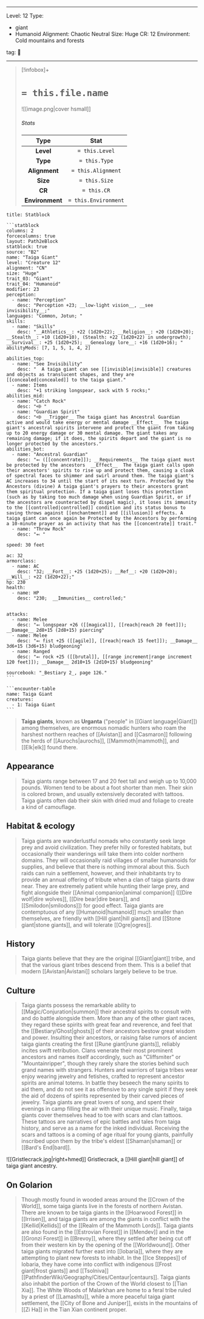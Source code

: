
---


Level: 12
Type:
- giant
- Humanoid
Alignment: Chaotic Neutral
Size: Huge
CR: 12
Environment: Cold mountains and forests


tag: 👹

---

> [!infobox]+
> #  `= this.file.name`
> ![[image.png|cover hsmall]]
> ##### Stats
> Type | Stat |
> :---:|:---:|
> **Level** | `= this.Level` |
> **Type** | `= this.Type` |
> **Alignment** | `= this.Alignment` |
> **Size** | `= this.Size` |
> **CR** | `= this.CR` |
> **Environment** | `= this.Environment` |




````ad-info
title: Statblock

```statblock
columns: 2
forcecolumns: true
layout: Path2eBlock
statblock: true
source: "B2"
name: "Taiga Giant"
level: "Creature 12"
alignment: "CN"
size: "Huge"
trait_03: "Giant"
trait_04: "Humanoid"
modifier: 23
perception:
  - name: "Perception"
    desc: "Perception +23; __low-light vision__, __see invisibility__;"
languages: "Common, Jotun; "
skills:
  - name: "Skills"
    desc: "__Athletics__: +22 (1d20+22); __Religion__: +20 (1d20+20); __Stealth__: +10 (1d20+10), (Stealth: +22 (1d20+22) in undergrowth); __Survival__: +25 (1d20+25); __Genealogy lore__: +16 (1d20+16); "
abilityMods: [7, 1, 5, 1, 4, 2]

abilities_top:
  - name: "See Invisibility"
    desc: "  A taiga giant can see [[invisible|invisible]] creatures and objects as translucent shapes, and they are [[concealed|concealed]] to the taiga giant."
  - name: Items
    desc: "+1 striking longspear, sack with 5 rocks;"
abilities_mid:
  - name: "Catch Rock"
    desc: "⬲ "
  - name: "Guardian Spirit"
    desc: "⬲ __Trigger__ The taiga giant has Ancestral Guardian active and would take energy or mental damage __Effect__  The taiga giant's ancestral spirits intervene and protect the giant from taking up to 20 energy damage or 30 mental damage. The giant takes any remaining damage; if it does, the spirits depart and the giant is no longer protected by the ancestors."
abilities_bot:
  - name: "Ancestral Guardian"
    desc: "⬻ ([[concentrate]]); __Requirements__ The taiga giant must be protected by the ancestors  __Effect__  The taiga giant calls upon their ancestors' spirits to rise up and protect them, causing a cloak of spectral faces to shimmer and swirl around them. The taiga giant's AC increases to 34 until the start of its next turn. Protected by the Ancestors (divine) A taiga giant's prayers to their ancestors grant them spiritual protection. If a taiga giant loses this protection (such as by taking too much damage when using Guardian Spirit, or if the ancestors are counteracted by dispel magic), it loses its immunity to the [[controlled|controlled]] condition and its status bonus to saving throws against [[enchantment]] and [[illusion]] effects. A taiga giant can once again be Protected by the Ancestors by performing a 10-minute prayer as an activity that has the [[concentrate]] trait."
  - name: "Throw Rock"
    desc: "⬻ "

speed: 30 feet

ac: 32
armorclass:
  - name: AC
    desc: "32; __Fort__: +25 (1d20+25); __Ref__: +20 (1d20+20); __Will__: +22 (1d20+22);"
hp: 230
health:
  - name: HP
    desc: "230;  __Immunities__ controlled;"


attacks:
  - name: Melee
    desc: "⬻ longspear +26 ([[magical]], [[reach|reach 20 feet]]); __Damage__ 2d8+15 (2d8+15) piercing"
  - name: Melee
    desc: "⬻ fist +25 ([[agile]], [[reach|reach 15 feet]]); __Damage__ 3d6+15 (3d6+15) bludgeoning"
  - name: Ranged
    desc: "⬻ rock +25 ([[brutal]], [[range increment|range increment 120 feet]]); __Damage__ 2d10+15 (2d10+15) bludgeoning"

sourcebook: "_Bestiary 2_, page 126."
```

```encounter-table
name: Taiga Giant
creatures:
  - 1: Taiga Giant
```

````



> **Taiga giants**, known as **Urganta** ("people" in [[Giant language|Giant]]) among themselves, are enormous nomadic hunters who roam the harshest northern reaches of [[Avistan]] and [[Casmaron]] following the herds of [[Aurochs|aurochs]], [[Mammoth|mammoth]], and [[Elk|elk]] found there.



## Appearance

> Taiga giants range between 17 and 20 feet tall and weigh up to 10,000 pounds. Women tend to be about a foot shorter than men. Their skin is colored brown, and usually extensively decorated with tattoos. Taiga giants often dab their skin with dried mud and foliage to create a kind of camouflage.


## Habitat & ecology

> Taiga giants are wanderlustful nomads who constantly seek large prey and avoid civilization. They prefer hilly or forested habitats, but occasionally their wanderings will take them into colder northern domains.
> They will occasionally raid villages of smaller humanoids for supplies, and believe that there is nothing immoral about this. Such raids can ruin a settlement, however, and their inhabitants try to provide an annual offering of tribute when a clan of taiga giants draw near.
> They are extremely patient while hunting their large prey, and fight alongside their [[Animal companion|animal companion]] ([[Dire wolf|dire wolves]], [[Dire bear|dire bears]], and [[Smilodon|smilodons]]) for good effect.
> Taiga giants are contemptuous of any [[Humanoid|humanoid]] much smaller than themselves, are friendly with [[Hill giant|hill giants]] and [[Stone giant|stone giants]], and will tolerate [[Ogre|ogres]].


## History

> Taiga giants believe that they are the original [[Giant|giant]] tribe, and that the various giant tribes descend from them. This is a belief that modern [[Avistan|Avistani]] scholars largely believe to be true.


## Culture

> Taiga giants possess the remarkable ability to [[Magic/Conjuration|summon]] their ancestral spirits to consult with and do battle alongside them. More than any of the other giant races, they regard these spirits with great fear and reverence, and feel that the [[Bestiary/Ghost|ghosts]] of their ancestors bestow great wisdom and power. Insulting their ancestors, or raising false rumors of ancient taiga giants creating the first [[Rune giant|rune giants]], reliably incites swift retribution.
> Clans venerate their most prominent ancestors and names itself accordingly, such as "Cliffsmiter" or "Mountainripper", though they rarely share the stories behind such grand names with strangers.
> Hunters and warriors of taiga tribes wear enjoy wearing jewelry and fetishes, crafted to represent ancestor spirits are animal totems. In battle they beseech the many spirits to aid them, and do not see it as offensive to any single spirit if they seek the aid of dozens of spirits represented by their carved pieces of jewelry.
> Taiga giants are great lovers of song, and spent their evenings in camp filling the air with their unique music.
> Finally, taiga giants cover themselves head to toe with scars and clan tattoos.  These tattoos are narratives of epic battles and tales from taiga history, and serve as a name for the inked individual. Receiving the scars and tattoos is a coming of age ritual for young giants, painfully inscribed upon them by the tribe's eldest [[Shaman|shaman]] or [[Bard's End|bard]].

![[Gristlecrack.jpg|right+hmed]] 
 Gristlecrack, a [[Hill giant|hill giant]] of taiga giant ancestry.

## On Golarion

> Though mostly found in wooded areas around the [[Crown of the World]], some taiga giants live in the forests of northern Avistan. There are known to be taiga giants in the [[Hoarwood Forest]] in [[Irrisen]], and taiga giants are among the giants in conflict with the [[Kellid|Kellids]] of the [[Realm of the Mammoth Lords]].
> Taiga giants are also found in the [[Estrovian Forest]] in [[Mendev]] and in the [[Gronzi Forest]] in [[Brevoy]], where they settled after being cut off from their western kin by the opening of the [[Worldwound]]. Other taiga giants migrated further east into [[Iobaria]], where they are attempting to plant new forests to inhabit. In the [[Ice Steppes]] of Iobaria, they have come into conflict with indigenous [[Frost giant|frost giants]] and [[Tsolniva]] [[PathfinderWiki/Geography/Cities/Centaur|centaurs]].
> Taiga giants also inhabit the portion of the Crown of the World closest to [[Tian Xia]]. The White Woods of Malarkhan are home to a feral tribe ruled by a priest of [[Lamashtu]], while a more peaceful taiga giant settlement, the [[City of Bone and Juniper]], exists in the mountains of [[Zi Ha]] in the Tian Xian continent proper.










